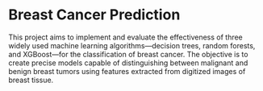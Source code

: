 # Breast Cancer Prediction

This project aims to implement and evaluate the effectiveness of three widely used machine learning algorithms—decision trees, random forests, and XGBoost—for the classification of breast cancer. The objective is to create precise models capable of distinguishing between malignant and benign breast tumors using features extracted from digitized images of breast tissue.
